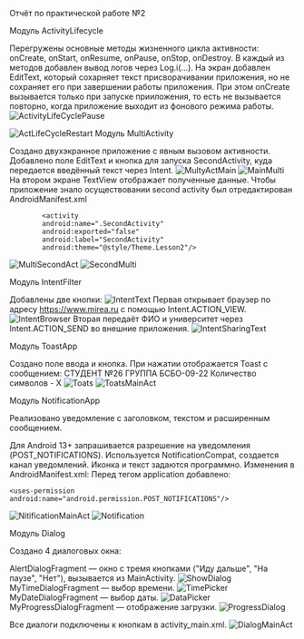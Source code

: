 Отчёт по практической работе №2

Модуль ActivityLifecycle

Перегружены основные методы жизненного цикла активности: onCreate, onStart, onResume, onPause, onStop, onDestroy.
В каждый из методов добавлен вывод логов через Log.i(...).
На экран добавлен EditText, который сохарняет текст присворачивании приложения, но не сохраняет его при завершении работы приложения. При этом onCreate вызывается только при запуске прииложения, то есть не вызывается повторно, когда приложение выходит из фонового режима работы. 
![ActivityLifeCyclePause](https://github.com/user-attachments/assets/dbd7e48b-ee4d-4fef-88dc-89f2da0003a1)

![ActLifeCycleRestart](https://github.com/user-attachments/assets/ffe4e1e2-b4dd-4908-851d-f70c073817e4)
Модуль MultiActivity

Создано двухэкранное приложение с явным вызовом активности.
Добавлено поле EditText и кнопка для запуска SecondActivity, куда передается введённый текст через Intent.
![MultyActMain](https://github.com/user-attachments/assets/1af7c20d-d47b-4d8f-9582-bc1fc72e2ea4)
![MainMulti](https://github.com/user-attachments/assets/daf573f0-74de-4d86-b3b9-9a8c2e8bdba7)
На втором экране TextView отображает полученные данные. Чтобы приложение знало осуществовании second activity был отредактирован AndroidManifest.xml

            <activity
            android:name=".SecondActivity"
            android:exported="false"
            android:label="SecondActivity"
            android:theme="@style/Theme.Lesson2"/>

![MultiSecondAct](https://github.com/user-attachments/assets/c70d301b-8fd5-4433-bc9b-a5d3190031a7)
![SecondMulti](https://github.com/user-attachments/assets/12fa4cb3-f750-4f87-89c9-9fdcf5416940)

Модуль IntentFilter

Добавлены две кнопки:
![IntentText](https://github.com/user-attachments/assets/316ea102-f253-474c-bd1d-5d54757b3b51)
Первая открывает браузер по адресу https://www.mirea.ru с помощью Intent.ACTION_VIEW.
![IntentBrowser](https://github.com/user-attachments/assets/2b983ddd-956e-4375-bba5-a9e7b024ad59)
Вторая передаёт ФИО и университет через Intent.ACTION_SEND во внешние приложения.
![IntentSharingText](https://github.com/user-attachments/assets/2c311b1d-f20e-473d-999f-2dab537d70cf)

Модуль ToastApp

Создано поле ввода и кнопка.
При нажатии отображается Toast с сообщением:
СТУДЕНТ №26 ГРУППА БСБО-09-22 Количество символов - X
![Toats](https://github.com/user-attachments/assets/60f1932a-7bbd-4581-b055-46707ee52f31)
![ToatsMainAct](https://github.com/user-attachments/assets/9319238f-ae98-4a8c-84d9-80614428c512)

Модуль NotificationApp

Реализовано уведомление с заголовком, текстом и расширенным сообщением.

Для Android 13+ запрашивается разрешение на уведомления (POST_NOTIFICATIONS).
Используется NotificationCompat, создается канал уведомлений.
Иконка и текст задаются программно.
Изменения в AndroidManifest.xml:
Перед тегом application добавлено: 

    <uses-permission android:name="android.permission.POST_NOTIFICATIONS"/>
![NitificationMainAct](https://github.com/user-attachments/assets/3a7431b4-c189-4f48-9c95-d6d5d6c69062)
![Notification](https://github.com/user-attachments/assets/f328ebbf-d8f1-43ac-b807-f06f185d6969)

Модуль Dialog

Создано 4 диалоговых окна:

AlertDialogFragment — окно с тремя кнопками ("Иду дальше", "На паузе", "Нет"), вызывается из MainActivity.
![ShowDialog](https://github.com/user-attachments/assets/ec3ec2cf-0936-4922-812a-15db1471adda)
MyTimeDialogFragment — выбор времени.
![TimePicker](https://github.com/user-attachments/assets/3398d581-c519-400d-bacd-7e320259c585)
MyDateDialogFragment — выбор даты.
![DataPicker](https://github.com/user-attachments/assets/7274913c-9c2d-48fc-9c41-30dee8cd5901)
MyProgressDialogFragment — отображение загрузки.
![ProgressDialog](https://github.com/user-attachments/assets/c76a9c35-2a31-4aaa-b1a2-702487299ce2)

Все диалоги подключены к кнопкам в activity_main.xml.
![DialogMainAct](https://github.com/user-attachments/assets/f6e0ac1c-1c91-4ad4-8808-488ffc61bb02)

